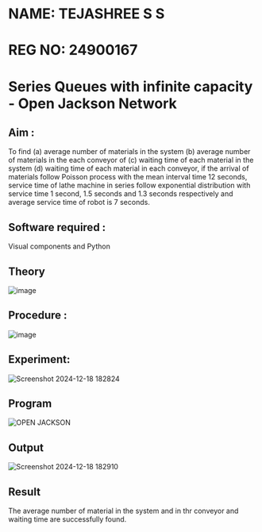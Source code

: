 # NAME: TEJASHREE S S
# REG NO: 24900167
# Series Queues with infinite capacity - Open Jackson Network

## Aim :
To find (a) average number of materials in the system (b) average number of materials in the each conveyor of (c) waiting time of each material in the system (d) waiting time of each material in each conveyor, if the arrival  of materials follow Poisson process with the mean interval time 12 seconds, service time of  lathe machine in series follow exponential distribution  with service time  1 second, 1.5 seconds and 1.3 seconds respectively and average service time of robot is 7 seconds.

## Software required :
Visual components and Python

## Theory
![image](https://user-images.githubusercontent.com/103921593/203239736-7b81f599-71a8-4ae7-b63e-5d98acd9ea54.png)

## Procedure :
![image](https://user-images.githubusercontent.com/103921593/203239789-bc870dce-6727-487b-a0e2-4fc3f5114889.png)

## Experiment:
![Screenshot 2024-12-18 182824](https://github.com/user-attachments/assets/83d5a5bf-29a9-4967-a8b7-845bf5910ea1)

## Program
![OPEN JACKSON](https://github.com/user-attachments/assets/20b6a984-c04d-491d-a377-16d8ac211745)

## Output
![Screenshot 2024-12-18 182910](https://github.com/user-attachments/assets/fae16c56-6a3a-4ea3-8791-82e865d9253d)

## Result
The average number of material in the system and in thr conveyor and waiting time are successfully found.
